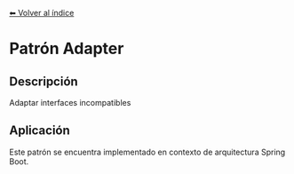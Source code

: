 [⬅ Volver al índice](../../README.md)

# Patrón Adapter

## Descripción
Adaptar interfaces incompatibles

## Aplicación
Este patrón se encuentra implementado en contexto de arquitectura Spring Boot.